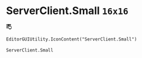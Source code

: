 # ServerClient.Small `16x16`
<img src="/img/ServerClient.Small.png" width=16 height=16>

``` CSharp
EditorGUIUtility.IconContent("ServerClient.Small")
```
```
ServerClient.Small
```
